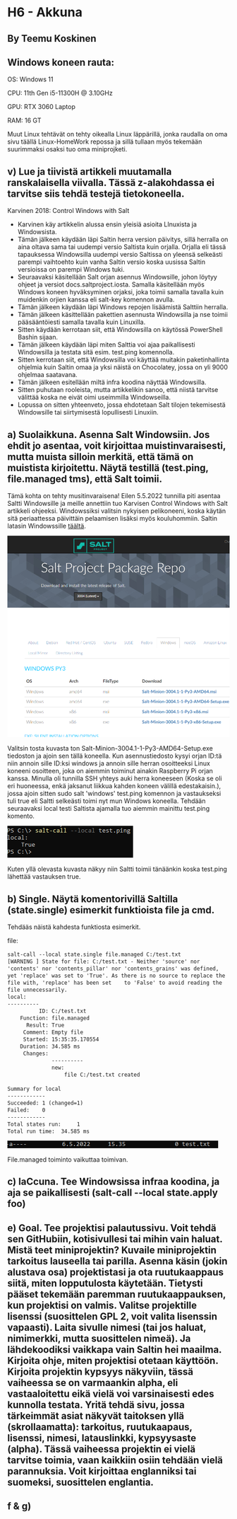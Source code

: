 # H6 - Akkuna

## By Teemu Koskinen

## Windows koneen rauta:

OS: Windows 11

CPU: 11th Gen i5-11300H @ 3.10GHz

GPU: RTX 3060 Laptop

RAM: 16 GT

Muut Linux tehtävät on tehty oikealla Linux läppärillä, jonka raudalla on oma sivu täällä Linux-HomeWork repossa ja sillä tullaan myös tekemään suurimmaksi osaksi tuo oma miniprojketi. 

## v) Lue ja tiivistä artikkeli muutamalla ranskalaisella viivalla. Tässä z-alakohdassa ei tarvitse siis tehdä testejä tietokoneella.

Karvinen 2018: Control Windows with Salt

- Karvinen käy artikkelin alussa ensin yleisiä asioita LInuxista ja Windowsista.
- Tämän jälkeen käydään läpi Saltin herra version päivitys, sillä herralla on aina oltava sama tai uudempi versio Saltista kuin orjalla. Orjalla eli tässä tapauksessa Windowsilla uudempi versio Saltissa on yleensä selkeästi parempi vaihtoehto kuin vanha Saltin versio koska uusissa Saltin versioissa on parempi Windows tuki.
- Seuraavaksi käsitellään Salt orjan asennus Windowsille, johon löytyy ohjeet ja versiot docs.saltproject.iosta. Samalla käsitellään myös Windows koneen hyväksyminen orjaksi, joka toimii samalla tavalla kuin muidenkin orjien kanssa eli salt-key komennon avulla.
- Tämän jälkeen käydään läpi Windows repojen lisäämistä Salttiin herralla.
- Tämän jälkeen käsittellään pakettien asennusta Windowsilla ja nse toimii pääsääntöiesti samalla tavalla kuin Linuxilla.
- Sitten käydään kerrotaan siit, että Windowsilla on käytössä PowerShell Bashin sijaan.
- Tämän jälkeen käydään läpi miten Salttia voi ajaa paikallisesti Windowsilla ja testata sitä esim. test.ping komennolla.
- Sitten kerrotaan siit, että Windowsilla voi käyttää muitakin paketinhallinta ohjelmia kuin Saltin omaa ja yksi näistä on Chocolatey, jossa on yli 9000 ohjelmaa saatavana.
- Tämän jälkeen esitellään miltä infra koodina näyttää Windowsilla.
- Sitten puhutaan rooleista, mutta artikkelikin sanoo, että niistä tarvitse välittää koska ne eivät oimi useimmilla Windowseilla.
- Lopussa on sitten yhteenveto, jossa ehdotetaan Salt tilojen tekemisestä Windowsille tai siirtymisestä lopullisesti Linuxiin.

## a) Suolaikkuna. Asenna Salt Windowsiin. Jos ehdit jo asentaa, voit kirjoittaa muistinvaraisesti, mutta muista silloin merkitä, että tämä on muistista kirjoitettu. Näytä testillä (test.ping, file.managed tms), että Salt toimii.

Tämä kohta on tehty musitinvaraisena! Eilen 5.5.2022 tunnilla piti asentaa Saltti Windowsille ja meille annettiin tuo Karvisen Control Windows with Salt artikkeli ohjeeksi. Windowssiksi valitsin nykyisen pelikoneeni, koska käytän sitä periaattessa päivittäin pelaamisen lisäksi myös kouluhommiin. Saltin latasin Windowssille [täältä](https://repo.saltproject.io/#windows). 

![salt](salt.png)

Valitsin tosta kuvasta ton Salt-Minion-3004.1-1-Py3-AMD64-Setup.exe tiedoston ja ajoin sen tällä koneella. Kun asennustiedosto kysyi orjan ID:tä niin annoin sille ID:ksi windows ja annoin sille herran osoitteeksi Linux koneeni osoitteen, joka on aiemmin toiminut ainakin Raspberry Pi orjan kanssa. Minulla oli tunnilla SSH yhteys auki herra koneeseen (Koska se oli eri huoneessa, enkä jaksanut liikkua kahden koneen välillä edestakaisin.), jossa ajoin sitten sudo salt 'windows' test.ping komennon ja vastaukseksi tuli true eli Saltti selkeästi toimi nyt mun Windows koneella. Tehdään seuraavaksi local testi Saltista ajamalla tuo aiemmin mainittu test.ping komento.

![local](local.png) 

Kuten yllä olevasta kuvasta näkyy niin Saltti toimii tänäänkin koska test.ping lähettää vastauksen true.

## b) Single. Näytä komentorivillä Saltilla (state.single) esimerkit funktioista file ja cmd.

Tehdääs näistä kahdesta funktiosta esimerkit.

file:

	salt-call --local state.single file.managed C:/test.txt
	[WARNING ] State for file: C:/test.txt - Neither 'source' nor 'contents' nor 'contents_pillar' nor 'contents_grains' was defined, yet 'replace' was set to 'True'. As there is no source to replace the file with, 'replace' has been set	 to 'False' to avoid reading the file unnecessarily.
	local:
	----------
	          ID: C:/test.txt
	    Function: file.managed
	      Result: True
	     Comment: Empty file
	     Started: 15:35:35.170554
	    Duration: 34.585 ms
	     Changes:
	              ----------
	              new:
	                  file C:/test.txt created
	
	Summary for local
	------------
	Succeeded: 1 (changed=1)
	Failed:    0
	------------
	Total states run:     1
	Total run time:  34.585 ms

![c](c.png)

File.managed toiminto vaikuttaa toimivan.



## c) IaCcuna. Tee Windowsissa infraa koodina, ja aja se paikallisesti (salt-call --local state.apply foo)

## e) Goal. Tee projektisi palautussivu. Voit tehdä sen GitHubiin, kotisivullesi tai mihin vain haluat. Mistä teet miniprojektin? Kuvaile miniprojektin tarkoitus lauseella tai parilla. Asenna käsin (jokin alustava osa) projektistasi ja ota ruutukaappaus siitä, miten lopputulosta käytetään. Tietysti pääset tekemään paremman ruutukaappauksen, kun projektisi on valmis. Valitse projektille lisenssi (suosittelen GPL 2, voit valita lisenssin vapaasti). Laita sivulle nimesi (tai jos haluat, nimimerkki, mutta suosittelen nimeä). Ja lähdekoodiksi vaikkapa vain Saltin hei maailma. Kirjoita ohje, miten projektisi otetaan käyttöön. Kirjoita projektin kypsyys näkyviin, tässä vaiheessa se on varmaankin alpha, eli vastaaloitettu eikä vielä voi varsinaisesti edes kunnolla testata. Yritä tehdä sivu, jossa tärkeimmät asiat näkyvät taitoksen yllä (skrollaamatta): tarkoitus, ruutukaapaus, lisenssi, nimesi, latauslinkki, kypsyysaste (alpha). Tässä vaiheessa projektin ei vielä tarvitse toimia, vaan kaikkiin osiin tehdään vielä parannuksia. Voit kirjoittaa englanniksi tai suomeksi, suosittelen englantia.

## f & g) 
